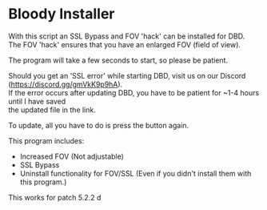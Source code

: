 # Bloody Installer
With this script an SSL Bypass and FOV 'hack' can be installed for DBD.  
The FOV 'hack' ensures that you have an enlarged FOV (field of view).

The program will take a few seconds to start, so please be patient.

Should you get an 'SSL error' while starting DBD, visit us on our Discord (https://discord.gg/gmVkK9p9hA).  
If the error occurs after updating DBD, you have to be patient for ~1-4 hours until I have saved  
the updated file in the link.  

To update, all you have to do is press the button again.

This program includes:
- Increased FOV (Not adjustable)
- SSL Bypass
- Uninstall functionality for FOV/SSL
  (Even if you didn't install them with this program.)

This works for patch 5.2.2
d